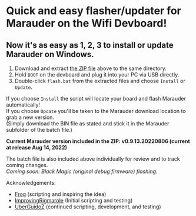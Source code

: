 # Quick and easy flasher/updater for Marauder on the Wifi Devboard!

## Now it's as easy as 1, 2, 3 to install or update Marauder on Windows.

1. Download and extract [the ZIP file](https://github.com/UberGuidoZ/Flipper/raw/main/Wifi_DevBoard/FZ_Marauder_Flasher/FZ_Marauder_v1.0.zip) above to the same directory.<br>
2. Hold `BOOT` on the devboard and plug it into your PC via USB directly.<br>
3. Double-click `flash.bat` from the extracted files and choose `Install` or `Update`.

If you choose `Install` the script will locate your board and flash Marauder automatically!<br>
If you choose `Update` you'll be taken to the Marauder download location to grab a new version.<br>
(Simply download the BIN file as stated and stick it in the Marauder subfolder of the batch file.)

**Current Marauder version included in the ZIP: v0.9.13.20220806 (current at release Aug 14, 2022)**

The batch file is also included above individually for review and to track coming changes.<br>
*Coming soon: Black Magic (original debug firmware) flashing.*

Acknowledgements:<br>
* [Frog](https://github.com/FroggMaster) (scripting and inspiring the idea)<br>
* [ImprovingRigmarole](https://github.com/Improving-Rigmarole) (Initial scripting and testing)<br>
* [UberGuidoZ](https://github.com/UberGuidoZ) (continued scripting, development, and testing)
